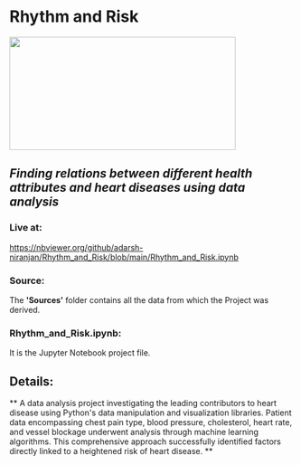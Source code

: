 # Rhythm and Risk
<img src="https://cardiologistnashik.in/wp-content/uploads/2021/08/istock-3733724-640.jpg" width=400 height=200> </br>
## *Finding relations between different health attributes and heart diseases using data analysis* </br>
### Live at:
https://nbviewer.org/github/adarsh-niranjan/Rhythm_and_Risk/blob/main/Rhythm_and_Risk.ipynb </br>
### Source:
The **'Sources'** folder contains all the data from which the Project was derived. <br>
### Rhythm_and_Risk.ipynb:
It is the Jupyter Notebook project file.

## Details:
** A data analysis project investigating the leading contributors to heart disease using Python's data manipulation and visualization libraries. Patient data encompassing chest pain type, blood pressure, cholesterol, heart rate, and vessel blockage underwent analysis through machine learning algorithms. This comprehensive approach successfully identified factors directly linked to a heightened risk of heart disease. **
